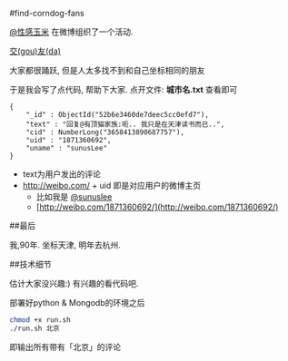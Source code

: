 #find-corndog-fans

[@性感玉米](http://weibo.com/corndog) 在微博组织了一个活动.

[交(gou)友(da)](http://weibo.com/1676582524/AolOP9bZ8)

大家都很踊跃, 但是人太多找不到和自己坐标相同的朋友

于是我会写了点代码, 帮助下大家. 点开文件: __城市名.txt__ 查看即可

```
{
	"_id" : ObjectId("52b6e3460de7deec5cc0efd7"),
	"text" : "回复@有顶猫家族:呃.. 我只是在天津读书而已..",
	"cid" : NumberLong("3658413890687757"),
	"uid" : "1871360692",
	"uname" : "sunusLee"
}
```

* text为用户发出的评论
* http://weibo.com/ + uid 即是对应用户的微博主页
    * 比如我是 [@sunuslee](http://weibo.com/1871360692/)
    * [http://weibo.com/1871360692/](http://weibo.com/1871360692/)

##最后

我,90年. 坐标天津, 明年去杭州.

##技术细节

估计大家没兴趣:) 有兴趣的看代码吧.

部署好python & Mongodb的环境之后

```bash
chmod +x run.sh
./run.sh 北京
```

即输出所有带有「北京」的评论
